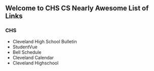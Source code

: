 ## Welcome to CHS CS Nearly Awesome List of Links

### CHS

-   Cleveland High School Bulletin
-   StudentVue
-   Bell Schedule
-   Cleveland Calendar
-   Cleveland Highschool


